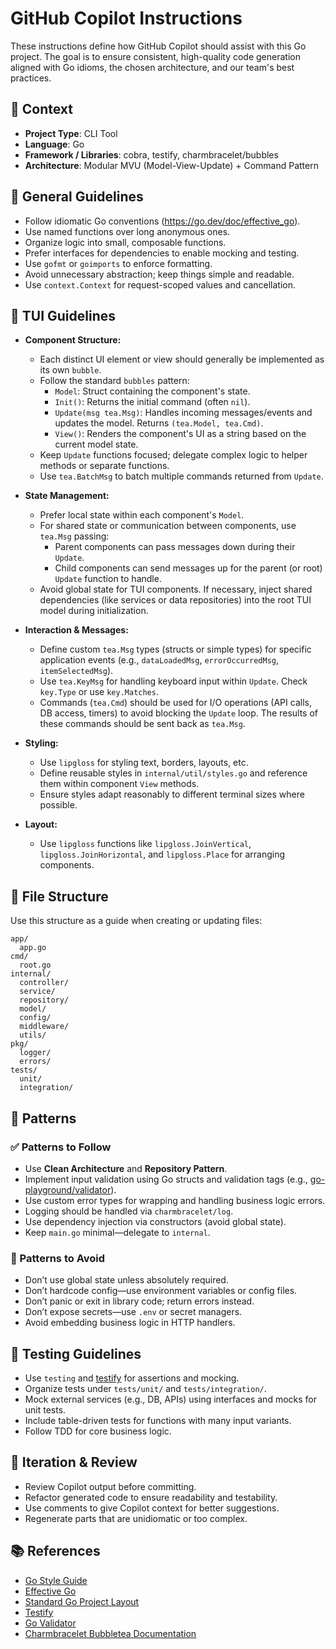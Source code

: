 # GitHub Copilot Instructions

These instructions define how GitHub Copilot should assist with this Go project. The goal is to ensure consistent, high-quality code generation aligned with Go idioms, the chosen architecture, and our team's best practices.

## 🧠 Context

- **Project Type**: CLI Tool
- **Language**: Go
- **Framework / Libraries**: cobra, testify, charmbracelet/bubbles
- **Architecture**: Modular MVU (Model-View-Update) + Command Pattern

## 🔧 General Guidelines

- Follow idiomatic Go conventions (<https://go.dev/doc/effective_go>).
- Use named functions over long anonymous ones.
- Organize logic into small, composable functions.
- Prefer interfaces for dependencies to enable mocking and testing.
- Use `gofmt` or `goimports` to enforce formatting.
- Avoid unnecessary abstraction; keep things simple and readable.
- Use `context.Context` for request-scoped values and cancellation.

## 👾 TUI Guidelines

- **Component Structure:**
  - Each distinct UI element or view should generally be implemented as its own `bubble`.
  - Follow the standard `bubbles` pattern:
    - `Model`: Struct containing the component's state.
    - `Init()`: Returns the initial command (often `nil`).
    - `Update(msg tea.Msg)`: Handles incoming messages/events and updates the model. Returns `(tea.Model, tea.Cmd)`.
    - `View()`: Renders the component's UI as a string based on the current model state.
  - Keep `Update` functions focused; delegate complex logic to helper methods or separate functions.
  - Use `tea.BatchMsg` to batch multiple commands returned from `Update`.

- **State Management:**
  - Prefer local state within each component's `Model`.
  - For shared state or communication between components, use `tea.Msg` passing:
    - Parent components can pass messages down during their `Update`.
    - Child components can send messages up for the parent (or root) `Update` function to handle.
  - Avoid global state for TUI components. If necessary, inject shared dependencies (like services or data repositories) into the root TUI model during initialization.

- **Interaction & Messages:**
  - Define custom `tea.Msg` types (structs or simple types) for specific application events (e.g., `dataLoadedMsg`, `errorOccurredMsg`, `itemSelectedMsg`).
  - Use `tea.KeyMsg` for handling keyboard input within `Update`. Check `key.Type` or use `key.Matches`.
  - Commands (`tea.Cmd`) should be used for I/O operations (API calls, DB access, timers) to avoid blocking the `Update` loop. The results of these commands should be sent back as `tea.Msg`.

- **Styling:**
  - Use `lipgloss` for styling text, borders, layouts, etc.
  - Define reusable styles in `internal/util/styles.go` and reference them within component `View` methods.
  - Ensure styles adapt reasonably to different terminal sizes where possible.

- **Layout:**
  - Use `lipgloss` functions like `lipgloss.JoinVertical`, `lipgloss.JoinHorizontal`, and `lipgloss.Place` for arranging components.

## 📁 File Structure

Use this structure as a guide when creating or updating files:

```text
app/
  app.go
cmd/
  root.go
internal/
  controller/
  service/
  repository/
  model/
  config/
  middleware/
  utils/
pkg/
  logger/
  errors/
tests/
  unit/
  integration/
```

## 🧶 Patterns

### ✅ Patterns to Follow

- Use **Clean Architecture** and **Repository Pattern**.
- Implement input validation using Go structs and validation tags (e.g., [go-playground/validator](https://github.com/go-playground/validator)).
- Use custom error types for wrapping and handling business logic errors.
- Logging should be handled via `charmbracelet/log`.
- Use dependency injection via constructors (avoid global state).
- Keep `main.go` minimal—delegate to `internal`.

### 🚫 Patterns to Avoid

- Don’t use global state unless absolutely required.
- Don’t hardcode config—use environment variables or config files.
- Don’t panic or exit in library code; return errors instead.
- Don’t expose secrets—use `.env` or secret managers.
- Avoid embedding business logic in HTTP handlers.

## 🧪 Testing Guidelines

- Use `testing` and [testify](https://github.com/stretchr/testify) for assertions and mocking.
- Organize tests under `tests/unit/` and `tests/integration/`.
- Mock external services (e.g., DB, APIs) using interfaces and mocks for unit tests.
- Include table-driven tests for functions with many input variants.
- Follow TDD for core business logic.

## 🔁 Iteration & Review

- Review Copilot output before committing.
- Refactor generated code to ensure readability and testability.
- Use comments to give Copilot context for better suggestions.
- Regenerate parts that are unidiomatic or too complex.

## 📚 References

- [Go Style Guide](https://google.github.io/styleguide/go/)
- [Effective Go](https://go.dev/doc/effective_go)
- [Standard Go Project Layout](https://github.com/golang-standards/project-layout)
- [Testify](https://github.com/stretchr/testify)
- [Go Validator](https://github.com/go-playground/validator)
- [Charmbracelet Bubbletea Documentation](https://pkg.go.dev/github.com/charmbracelet/bubbletea)
